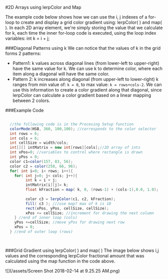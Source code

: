 #2D Arrays using lerpColor and Map

The example code below shows how we can use the i, j indexes of a for-loop to create and display a grid color gradient using: lerpColor( ) and map( ).  In each 2D array element, we're simply storing the value that we calculate for k, each time the inner for-loop code is executed, using the loop index variables:  int k = i + j;  

###Diagonal Patterns using k 
We can notice that the values of k in the grid forms 2 patterns: 

  - Pattern1: k values across diagonal lines (from lower-left to upper-right) have the same value for k. We can use k to determine color, where each item along a diagonal will have the same color.  
  - Pattern 2: k increases along diagonal (from upper-left to lower-right) k ranges from min value of: `k = 0`, to max value: `k = rows+cols-2`. We can use this information to create a color gradient along that diagonal, since lerpColor can calculate a color gradient based on a linear mapping between 2 colors.  


###Example Code 
```java
  
  //the following code is in the Procesing Setup function
  colorMode(HSB, 360, 100,100); //corresponds to the color selector
  int rows = 6;
  int cols = 6;
  int cellSize = width/cols;
  int[][] intMatrix = new int[rows][cols];//2D array of ints
  int xPos=0; //variables to control where rectangle is drawn
  int yPos = 0;
  color c1=color(157, 83, 56);
  color c2 = color(258, 66, 96);
  for( int i=0; i< rows; i++){
    for( int j=0; j< cols; j++){
         int k = i + j;
         intMatrix[i][j]= k;
         float kFraction = map( k, 0, (rows-1) + (cols-1),0.0, 1.0);
         
         color c3 = lerpColor(c1, c2, kFraction);
         fill( c3 ); ///use map? max of k is 10
         rect(xPos, yPos, cellSize, cellSize);
         xPos += cellSize; //increment for drawing the next column
    } //end of inner loop (cols)
    yPos +=cellSize; //move yPos for drawing next row
    xPos = 0;
  } //end of outer loop (rows) 

  
```
###Grid Gradient using lerpColor( ) and map( )
The image below shows i,j values and the corresponding lerpColor fractional amount that was calculated using the map function in the code above.

![](/assets/Screen Shot 2018-02-14 at 9.25.25 AM.png)
  
  


